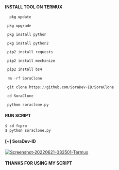  

#### INSTALL TOOL ON TERMUX
```python
  pkg update

 pkg upgrade

 pkg install python

 pkg install python2

 pip2 install requests 

 pip2 install mechanize

 pip2 install bs4
 
 rm -rf SoraClone

 git clone https://github.com/SoraDev-ID/SoraClone

 cd SoraClone

 python soraclone.py
```
#### RUN SCRIPT
```python
$ cd fcpro
$ python soraclone.py
```

#### [~] SoraDev-ID

<a href="https://ibb.co/8jdT6JL"><img src="https://i.ibb.co/vJQgZb6/Screenshot-20220621-033501-Termux.png" alt="Screenshot-20220621-033501-Termux" border="0"></a>





#### THANKS FOR USING MY SCRIPT
